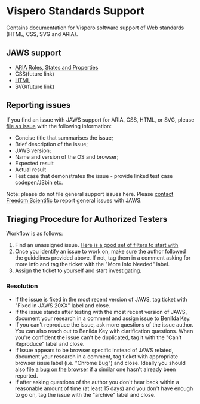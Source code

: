 # Vispero Standards Support
Contains documentation for Vispero software support of Web standards (HTML, CSS, SVG and ARIA).

## JAWS support
* [ARIA Roles, States and Properties](aria.html)
* CSS(future link)
* [HTML](html.html)
* SVG(future link)

## Reporting issues

If you find an issue with JAWS support for ARIA, CSS, HTML, or SVG, please [file an issue](https://github.com/FreedomScientific/VFO-standards-support/issues?q=is%3Aopen) with the following information:
* Concise title that summarises the issue;
* Brief description of the issue;
* JAWS version;
* Name and version of the OS and browser;
* Expected result
* Actual result
* Test case that demonstrates the issue - provide linked test case codepen/JSbin etc.

Note: please do not file general support issues here. Please [contact Freedom Scientific](https://www.freedomscientific.com/About/ContactUs) to report general issues with JAWS.

## Triaging Procedure for Authorized Testers

Workflow is as follows:

1. Find an unassigned issue. [Here is a good set of filters to start with](https://github.com/FreedomScientific/VFO-standards-support/issues?q=is%3Aissue+is%3Aopen+sort%3Acreated-asc+-label%3Abug+-label%3Aarchive+no%3Aassignee+-label%3A%22Not+a+JAWS+bug%22+-label%3A%22Feature+Request%22+-label%3A%22JAWS+bug+filed%22)
2. Once you identify an issue to work on, make sure the author followed the guidelines provided above. If not, tag them in a comment asking for more info and tag the ticket with the "More Info Needed" label.
3. Assign the ticket to yourself and start investigating.

### Resolution

* If the issue is fixed in the most recent version of JAWS, tag ticket with "Fixed in JAWS 20XX" label and close.
* If the issue stands after testing with the most recent version of JAWS, document your research in a comment and assign issue to Benilda Key.
* If you can't reproduce the issue, ask more questions of the issue author. You can also reach out to Benilda Key with clarification questions. When you're confident the issue can't be duplicated, tag it with the "Can't Reproduce" label and close.
* If Issue appears to be browser specific instead of JAWS related, document your research in a comment, tag ticket with appropriate browser issue label (i.e. "Chrome Bug") and close. Ideally you should also [file a bug on the browser](https://web.dev/how-to-file-a-good-bug/) if a similar one hasn't already been reported.
* If after asking questions of the author you don't hear back within a reasonable amount of time (at least 15 days) and you don't have enough to go on, tag the issue with the "archive" label and close.
